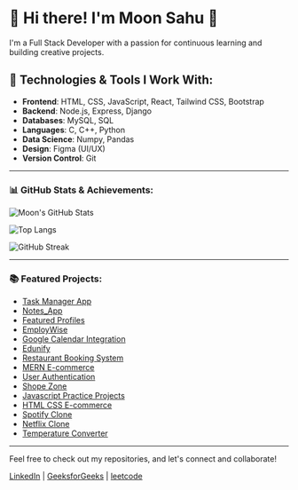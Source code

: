 # 👋 Hi there! I'm **Moon Sahu** 🌙

I'm a Full Stack Developer with a passion for continuous learning and building creative projects.

## 🔧 Technologies & Tools I Work With:
- **Frontend**: HTML, CSS, JavaScript, React, Tailwind CSS, Bootstrap
- **Backend**: Node.js, Express, Django
- **Databases**: MySQL, SQL
- **Languages**: C, C++, Python
- **Data Science**: Numpy, Pandas
- **Design**: Figma (UI/UX)
- **Version Control**: Git

---

### 📊 GitHub Stats & Achievements:

![Moon's GitHub Stats](https://github-readme-stats.vercel.app/api?username=Rishmo&show_icons=true&hide_title=true&hide=prs&theme=radical)

![Top Langs](https://github-readme-stats.vercel.app/api/top-langs/?username=Rishmo&layout=compact&theme=radical)

![GitHub Streak](https://github-readme-streak-stats.herokuapp.com/?user=Rishmo&theme=radical)

---

### 📚 Featured Projects:
- [Task Manager App](https://github.com/Rishmo/Task-Manager-App)
- [Notes_App](https://github.com/Rishmo/Notes_App)
- [Featured Profiles](https://github.com/Rishmo/Featured_Profiles)
- [EmployWise](https://github.com/Rishmo/EmployWise_Project)
- [Google Calendar Integration](https://github.com/Rishmo/google-calendar-integration)
- [Edunify](https://github.com/Rishmo/Edunify)
- [Restaurant Booking System](https://github.com/Rishmo/Restaurant-Booking-System)
- [MERN E-commerce](https://github.com/Rishmo/HindustanMarket)
- [User Authentication](https://github.com/Rishmo/User-Authentication)
- [Shope Zone](https://github.com/Rishmo/shope_zone)
- [Javascript Practice Projects](https://github.com/Rishmo/JavaScript-Practice-Project)
- [HTML CSS E-commerce](https://github.com/Rishmo/ECommerce-using-HTML---CSS)
- [Spotify Clone](https://github.com/Rishmo/Basic_Programs/tree/main/spotify_clone(HTML_CSS))
- [Netflix Clone](https://github.com/Rishmo/Netflix_Homepage)
- [Temperature Converter](https://github.com/Rishmo/Temperature_Converter)

---

Feel free to check out my repositories, and let's connect and collaborate!

[LinkedIn](https://www.linkedin.com/in/moon-sahu-51656b261/) | [GeeksforGeeks](https://www.geeksforgeeks.org/user/moonsayidg/) | [leetcode](https://leetcode.com/u/moonsahu08/)
